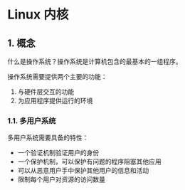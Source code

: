 # Linux 内核

## 1. 概念

什么是操作系统？操作系统是计算机包含的最基本的一组程序。

操作系统需要提供两个主要的功能：
1. 与硬件层交互的功能
2. 为应用程序提供运行的环境

### 1.1. 多用户系统

多用户系统需要具备的特性：
* 一个验证机制验证用户的身份
* 一个保护机制，可以保护有问题的程序阻塞其他应用
* 可以从恶意用户手中保护其他用户的信息和活动
* 限制每个用户对资源的访问数量